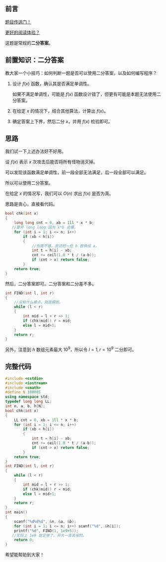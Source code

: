## 前言

[题目传送门！](https://www.luogu.com.cn/problem/AT2580)

[更好的阅读体验？](https://www.luogu.com.cn/blog/liangbowen/solution-at2580)

这题是常规的**二分答案**。

## 前置知识：二分答案

教大家一个小技巧：如何判断一题是否可以使用二分答案，以及如何编写程序？

1. 设计 $f(x)$ 函数，确认其是否满足单调性。

	如果不满足单调性，可能是 $f(x)$ 函数设计错了，但更有可能是本题无法使用二分答案。

2. 在给定 $x$ 的情况下，结合其他算法，计算出 $f(x)$。

3. 确定答案上下界，然后二分 $x$，并用 $f(x)$ 检验即可。

## 思路

我们试一下上述办法好不好用。

设 $f(x)$ 表示 $x$ 次攻击后能否将所有怪物消灭掉。

可以发现该函数满足单调性，前一段全部无法满足，后一段全部可以满足。

所以可以使用二分答案。

在给定 $x$ 的情况写，我们可以 $O(n)$ 求出 $f(x)$ 是否为真。

思路是贪心，直接看代码。

```cpp
bool chk(int x)
{
	long long cnt = 0, xb = 1ll * x * b;
   //要开 long long 因为 x*b 会爆。
	for (int i = 1; i <= n; i++)
		if (xb < h[i])
		{
			//伤害不够，尝试把一些 b 替换成 a。
			int t = h[i] - xb;
			cnt += ceil(1.0 * t / (a-b));
			if (cnt > x) return false;
		}
	return true;
}
```

然后，二分答案即可。二分答案和二分差不多。

```cpp
int FIND(int l, int r)
{
	//没有什么难点，就是模版。
	while (l < r)
	{
		int mid = l + r >> 1;
		if (chk(mid)) r = mid;
		else l = mid+1;
	}
	return r;
}
```

另外，注意到 $h$ 数组元素最大 $10^9$，所以令 $l = 1, r = 10^9$ 二分即可。

## 完整代码

```cpp
#include <cstdio>
#include <iostream>
#include <cmath>
#define N 100005
using namespace std;
typedef long long LL;
int n, a, b, h[N];
bool chk(int x)
{
	LL cnt = 0, xb = 1ll * x * b;
	for (int i = 1; i <= n; i++)
		if (xb < h[i])
		{
			int t = h[i] - xb;
			cnt += ceil(1.0 * t / (a-b));
			if (cnt > x) return false;
		}
	return true;
}
int FIND(int l, int r)
{
	while (l < r)
	{
		int mid = l + r >> 1;
		if (chk(mid)) r = mid;
		else l = mid+1;
	}
	return r;
}
int main()
{
	scanf("%d%d%d", &n, &a, &b);
	for (int i = 1; i <= n; i++) scanf("%d", &h[i]);
	printf("%d", FIND(1, 1e9+5));
   //实际上 1e9 就足够了。开大一丢丢保险。
	return 0;
}
```

希望能帮助到大家！